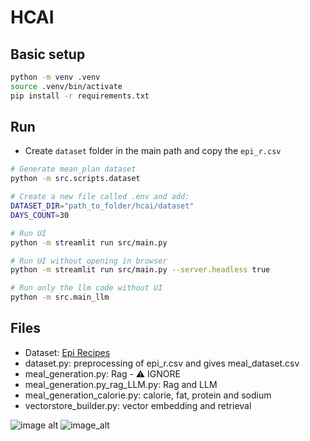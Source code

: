 # HCAI

## Basic setup

``` bash
python -m venv .venv
source .venv/bin/activate
pip install -r requirements.txt
```

## Run

* Create `dataset` folder in the main path and copy the `epi_r.csv`

``` bash
# Generate mean_plan dataset
python -m src.scripts.dataset

# Create a new file called .env and add:
DATASET_DIR="path_to_folder/hcai/dataset"
DAYS_COUNT=30

# Run UI
python -m streamlit run src/main.py

# Run UI without opening in browser
python -m streamlit run src/main.py --server.headless true

# Run only the llm code without UI
python -m src.main_llm

```

## Files

* Dataset: [Epi Recipes](https://www.kaggle.com/datasets/hugodarwood/epirecipes?resource=download)
* dataset.py: preprocessing of epi_r.csv and gives meal_dataset.csv
* meal_generation.py: Rag - ⚠️ IGNORE
* meal_generation.py_rag_LLM.py: Rag and LLM
* meal_generation_calorie.py: calorie, fat, protein and sodium
* vectorstore_builder.py: vector embedding and retrieval

![image alt]("https://github.com/Sourya2000/LLM-Meal-plan-generator-based-on-BMI/blob/main/Screenshot%202025-07-27%20020019.png?raw=true")
![image_alt]("")


